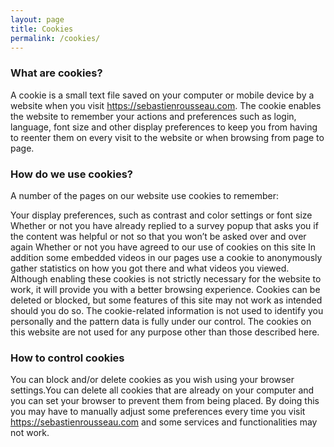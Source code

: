 ```yaml
---
layout: page
title: Cookies
permalink: /cookies/
---
```


### What are cookies?

A cookie is a small text file saved on your computer or mobile device by a website when you visit https://sebastienrousseau.com. The cookie enables the website to remember your actions and preferences such as login, language, font size and other display preferences to keep you from having to reenter them on every visit to the website or when browsing from page to page.

### How do we use cookies?

A number of the pages on our website use cookies to remember:

Your display preferences, such as contrast and color settings or font size
Whether or not you have already replied to a survey popup that asks you if the content was helpful or not so that you won’t be asked over and over again
Whether or not you have agreed to our use of cookies on this site
In addition some embedded videos in our pages use a cookie to anonymously gather statistics on how you got there and what videos you viewed. Although enabling these cookies is not strictly necessary for the website to work, it will provide you with a better browsing experience. Cookies can be deleted or blocked, but some features of this site may not work as intended should you do so. The cookie-related information is not used to identify you personally and the pattern data is fully under our control. The cookies on this website are not used for any purpose other than those described here.

### How to control cookies

You can block and/or delete cookies as you wish using your browser settings.You can delete all cookies that are already on your computer and you can set your browser to prevent them from being placed. By doing this you may have to manually adjust some preferences every time you visit https://sebastienrousseau.com and some services and functionalities may not work.
